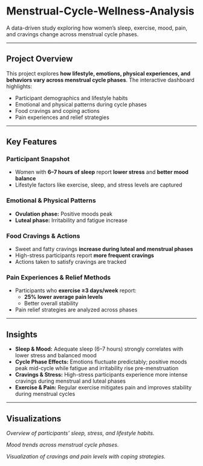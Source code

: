 # Menstrual-Cycle-Wellness-Analysis
A data-driven study exploring how women’s sleep, exercise, mood, pain, and cravings change across menstrual cycle phases.

---

## Project Overview
This project explores **how lifestyle, emotions, physical experiences, and behaviors vary across menstrual cycle phases**. The interactive dashboard highlights:  
- Participant demographics and lifestyle habits  
- Emotional and physical patterns during cycle phases  
- Food cravings and coping actions  
- Pain experiences and relief strategies  

---

## Key Features

### Participant Snapshot
- Women with **6–7 hours of sleep** report **lower stress** and **better mood balance**  
- Lifestyle factors like exercise, sleep, and stress levels are captured  

### Emotional & Physical Patterns
- **Ovulation phase:** Positive moods peak  
- **Luteal phase:** Irritability and fatigue increase  

### Food Cravings & Actions
- Sweet and fatty cravings **increase during luteal and menstrual phases**  
- High-stress participants report **more frequent cravings**  
- Actions taken to satisfy cravings are tracked  

### Pain Experiences & Relief Methods
- Participants who **exercise ≥3 days/week** report:  
  - **25% lower average pain levels**  
  - Better overall stability  
- Pain relief strategies are analyzed across phases  

---

## Insights
- **Sleep & Mood:** Adequate sleep (6–7 hours) strongly correlates with lower stress and balanced mood  
- **Cycle Phase Effects:** Emotions fluctuate predictably; positive moods peak mid-cycle while fatigue and irritability rise pre-menstruation  
- **Cravings & Stress:** High-stress participants experience more intense cravings during menstrual and luteal phases  
- **Exercise & Pain:** Regular exercise mitigates pain and improves stability during menstrual cycles  

---

## Visualizations
 
*Overview of participants’ sleep, stress, and lifestyle habits.*


*Mood trends across menstrual cycle phases.*

 
*Visualization of cravings and pain levels with coping strategies.*


